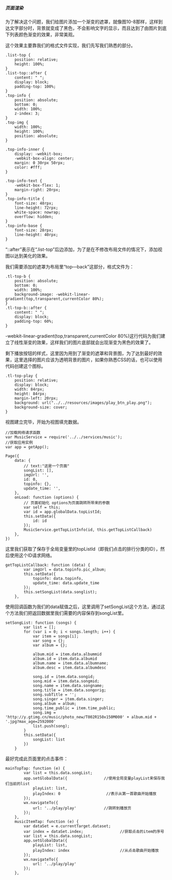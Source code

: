 ##### 页面渲染

为了解决这个问题，我们给图片添加一个渐变的遮罩，就像图10-8那样，这样到达文字部分时，背景就变成了黑色，不会影响文字的显示，而且达到了由图片到底下列表颜色渐变的效果，非常美观。

这个效果主要靠我们的格式文件实现，我们先写我们熟悉的部分。

```
.list-top {
    position: relative;
    height: 100%;
}
.list-top::after {          
    content: " ";
    display: block;
    padding-top: 100%;
}
.top-info {
    position: absolute;
    bottom: 0;
    width: 100%;
    z-index: 3;
}
.top-img {
    width: 100%;
    height: 100%;
    position: absolute;
}

.top-info-inner {
    display: -webkit-box;
    -webkit-box-align: center;
    margin: 0 30rpx 50rpx;
    color: #fff;
}

.top-info-text {
    -webkit-box-flex: 1;
    margin-right: 20rpx;
}
.top-info-title {
    font-size: 48rpx;
    line-height: 72rpx;
    white-space: nowrap;
    overflow: hidden;
}
.top-info-base {
    font-size: 28rpx;
    line-height: 40rpx;
}
```
“::after”表示在“.list-top”后边添加，为了是在不修改布局文件的情况下，添加视图以达到美化的效果。

我们需要添加的遮罩为布局里“top—back”这部分，格式文件为：
```
.tl-top-b {
    position: absolute;
    bottom: 0;
    width: 100%;
    background-image: -webkit-linear-gradient(top,transparent,currentColor 80%);
}
.tl-top-b::after {
    content: " ";
    display: block;
    padding-top: 60%;
}
```
-webkit-linear-gradient(top,transparent,currentColor 80%)这行代码为我们建立了线性渐变的效果，这样我们的图片底部就会出现渐变为黑色的效果了。

剩下播放按钮的样式，这里因为用到了渐变的遮罩和背景图，为了达到最好的效果，这里选择的图片应该为透明背景的图片，如果你熟悉CSS的话，也可以使用代码创建这个图标。

```
.tl-top-play {
    position: relative;
    display: block;
    width: 84rpx;
    height: 84rpx;
    margin-left: 20rpx;
    background: url("../../resources/images/play_btn_play.png");
    background-size: cover;
}
```
视图建立完毕，开始为视图填充数据。

```
//加载网络请求函数
var MusicService = require('../../services/music');
//获取应用实例
var app = getApp();

Page({
    data: {
        // text:"这是一个页面"
        songList: [],
        imgUrl: '',
        id: 0,
        topinfo: {},
        update_time: '',
    },
    onLoad: function (options) {
        // 页面初始化 options为页面跳转所带来的参数
        var self = this;
        var id = app.globalData.topListId;
        this.setData({
            id: id
        });
        MusicService.getTopListInfo(id, this.getTopListCallback)
    },
})
```
这里我们获取了保存于全局变量里的topListId（即我们点击的排行分类的ID），然后使用这个ID请求网络。

```
getTopListCallback: function (data) {
        var imgUrl = data.topinfo.pic_album;
        this.setData({
            topinfo: data.topinfo,
            update_time: data.update_time
        });
        this.setSongList(data.songlist);
    },
```
使用回调函数为我们的data赋值之后，这里调用了setSongList这个方法，通过这个方法我们把返回数据里我们需要的内容保存到songList里。

```
setSongList: function (songs) {
        var list = [];
        for (var i = 0; i < songs.length; i++) {
            var item = songs[i];
            var song = {};
            var album = {};

            album.mid = item.data.albummid
            album.id = item.data.albumid
            album.name = item.data.albumname;
            album.desc = item.data.albumdesc

            song.id = item.data.songid;
            song.mid = item.data.songmid;
            song.name = item.data.songname;
            song.title = item.data.songorig;
            song.subTitle = '';
            song.singer = item.data.singer;
            song.album = album;
            song.time_public = item.time_public;
            song.img = 'http://y.gtimg.cn/music/photo_new/T002R150x150M000' + album.mid + '.jpg?max_age=2592000'
            list.push(song);
        }
        this.setData({
            songList: list
        })
    }
```
最好完成此页面里的点击事件：

```
mainTopTap: function (e) {
        var list = this.data.songList;
        app.setGlobalData({                //使用全局变量playList来保存我们当前的list
            playList: list,
            playIndex: 0                    //表示从第一首歌曲开始播放
        });
        wx.navigateTo({
            url: '../play/play'            //跳转到播放页
        });
    },
    musicItemTap: function (e) {
        var dataSet = e.currentTarget.dataset;
        var index = dataSet.index;                //获取点击的item的序号
        var list = this.data.songList;
        app.setGlobalData({
            playList: list,
            playIndex: index                      //从点击歌曲开始播放
        });
        wx.navigateTo({
            url: '../play/play'
        });
    },
```